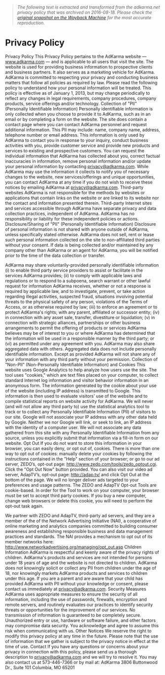 > *The following text is extracted and transformed from the adkarma.net privacy policy that was archived on 2016-08-18. Please check the [original snapshot on the Wayback Machine](https://web.archive.org/web/20160818065336id_/http%3A//0034191.netsolhost.com/adkarma/AdKarma_PrivacyPolicy.pdf) for the most accurate reproduction.*

# Privacy Policy

Privacy Policy
This Privacy Policy pertains to the AdKarma website — www.adkarma.com — and is applicable to all
users that visit the site.
The website is used for providing business information to prospective clients and business partners. It
also serves as a marketing vehicle for AdKarma. AdKarma is committed to respecting your privacy and
conducting business matters that follow all policies as required by law. Please read the following policy
to understand how your personal information will be treated. This policy is effective as of January 1,
2013, but may change periodically to reflect any changes in legal requirements, company procedures,
company products, service offerings and/or technology.
Collection of "PII" (Personally Identifiable Information)
Personally identifiable information is only collected when you choose to provide it to AdKarma, such as
in an email or by completing a form on the website. The site does contain a contact page where you can
contact AdKarma personnel and request additional information. This PII may include: name, company
name, address, telephone number or email address. This information is only used by AdKarma to
contact you in response to your inquiry, conduct business activities with you, provide customer service
and provide new products and services to existing and prospective customers. You can request the
individual information that AdKarma has collected about you, correct factual inaccuracies in
information, remove personal information and/or update your personal information by contacting
privacy@adkarma.com. While AdKarma may use the information it collects to notify you of necessary
changes to the website, new services/offerings and unique opportunities, you can contact AdKarma at
any time if you do not wish to receive these notices by emailing AdKarma at privacy@adkarma.com.
Third-party websites
AdKarma is not responsible for the methods by websites or applications that contain links on the
website or are linked to its website nor the contact and information presented therein. Third-party
Internet sites and services accessible through AdKarma have separate privacy and data collection
practices, independent of AdKarma. AdKarma has no responsibility or liability for these independent
policies or actions.
Disclosure/Sharing of "PII" (Personally Identifiable Information)
Disclosure of personal information is not shared with anyone outside of AdKarma, unless specifically
stated otherwise. AdKarma does not sell, rent or lease such personal information collected on the site to
non-affiliated third parties without your consent. If data is being collected and/or maintained by any
company other than AdKarma or an agent for AdKarma, you will be notified prior to the time of the data
collection or transfer.


AdKarma may share voluntarily-provided personally identifiable information (i) to enable third party
service providers to assist or facilitate in the services AdKarma provides; (ii) to comply with applicable
laws and regulations or to respond to a subpoena, search warrant or other lawful request for
information AdKarma receives, whether or not a response is required by applicable law, and to
investigate, prevent, or take action regarding illegal activities, suspected fraud, situations involving
potential threats to the physical safety of any person, violations of the Terms of Access, or as otherwise
required by law; (iii) to enforce an agreement or to protect AdKarma's rights; with any parent, affiliated
or successor entity; (iv) in connection with any asset sale, transfer, divestiture or liquidation; (v) in
connection with strategic alliances, partnerships or other business arrangements to permit the offering
of products or services AdKarma believes may be of interest to you or where AdKarma has determined
that the information will be used in a responsible manner by the third party; or (vi) as permitted under
any agreement with you.
AdKarma may also share aggregated data with others. Aggregated data does not include personally
identifiable information. Except as provided AdKarma will not share any of your information with any
third party without your permission.
Collection of "Non-PII" (Non-Personally Identifiable Information) and Cookies
This website uses Google Analytics to help analyze how users use the site. The tool uses "cookies,"
which are text files placed on your computer, to collect standard Internet log information and visitor
behavior information in an anonymous form. The information generated by the cookie about your use
of the website (including IP address) is transmitted to Google. This information is then used to evaluate
visitors' use of the website and to compile statistical reports on website activity for AdKarma.
We will never (and will not allow any third party to) use the statistical analytics tool to track or to collect
any Personally Identifiable Information (PII) of visitors to our site. Google will not associate your IP
address with any other data held by Google. Neither we nor Google will link, or seek to link, an IP
address with the identity of a computer user. We will not associate any data gathered from this site with
any Personally Identifiable Information from any source, unless you explicitly submit that information
via a fill-in form on our website.
Opt Out
If you do not want to store this information in your browser, you can easily deny, or opt out of, cookies.
There is more than one way to opt out of cookies: manually delete your cookies by following the
instructions contained in the "Help" section of your browser; or go to our ad server, ZEDO’s, opt-out
page: http://www.zedo.com/tools/zedo_optout.cgi. Click the "Opt Out Now" button provided. You can
also visit our video ad server, AdapTV’s, opt-out page: http://adap.tv/ and click Opt Out at the bottom of
the page. We will no longer deliver ads targeted to your preferences and usage patterns. The ZEDO and
AdapTV Opt-out Tools are cookie-based. In order for the Tool to work on your computer, your browser
must be set to accept third party cookies. If you buy a new computer, change web browsers or delete
this cookie, you will need to perform the opt-out task again.


We partner with ZEDO and AdapTV, third-party ad servers, and they are a member of the of the
Network Advertising Initiative (NAI), a cooperative of online marketing and analytics companies
committed to building consumer awareness and establishing responsible business and data
management practices and standards. The NAI provides a mechanism to opt out of its member
networks here: http://www.networkadvertising.org/managing/opt_out.asp
Children Information
AdKarma is respectful and keenly aware of the privacy rights of children. AdKarma's products and
services are not intended for persons under 18 years of age and the website is not directed to children.
AdKarma does not knowingly solicit or collect any PII from children under the age of 18, nor knowingly
markets AdKarma products and services to children under this age. If you are a parent and are aware
that your child has provided AdKarma with PII without your knowledge or consent, please contact us
immediately at privacy@adkarma.com.
Security Measures
AdKarma uses appropriate measures to ensure the security of all information, including the use of
passwords, firewalls, encryption and remote servers, and routinely evaluates our practices to identify
security threats or opportunities for the improvement of our services. No transmission of information is
guaranteed to be completely secure. Unauthorized entry or use, hardware or software failure, and other
factors may compromise data security. You acknowledge and agree to assume this risk when
communicating with us.
Other Notices
We reserve the right to modify this privacy policy at any time in the future. Please note that the use of
information that we gather is subject to the privacy notice in effect at the time of use.
Contact
If you have any questions or concerns about your privacy in connection with this policy, please send us a
thorough description to privacy@adkarma.com and we will try to resolve it. You may also contact us at
573-446-7366 or by mail at:
AdKarma
3806 Buttonwood Dr., Suite 101
Columbia, MO 65201
